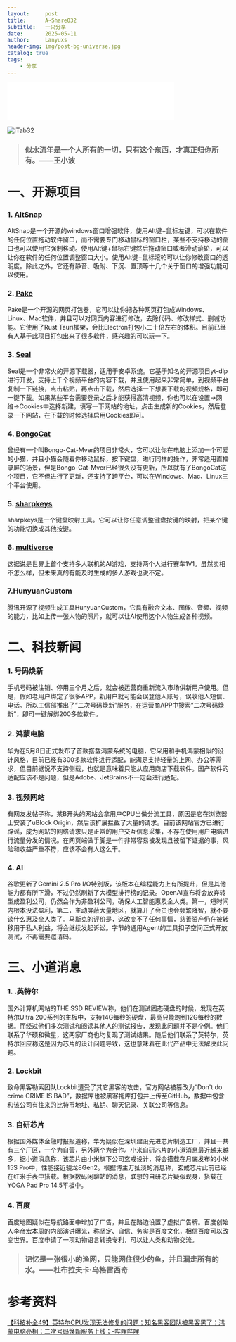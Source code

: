 ```yaml
---
layout:     post
title:      A~Share032
subtitle:   一只分享
date:       2025-05-11
author:     Lanyuxs
header-img: img/post-bg-universe.jpg
catalog: true
tags:
    - 分享
---
```


<iframe frameborder="no" border="0" marginwidth="0" marginheight="0" width=380 height=86 src="//music.163.com/outchain/player?type=2&id=1856242930&auto=0&height=66"></iframe>

![iTab32](https://pic1.imgdb.cn/item/683138e158cb8da5c80afade.webp)

> ### 似水流年是一个人所有的一切，只有这个东西，才真正归你所有。——王小波

# 一、开源项目

### 1. [AltSnap](https://github.com/RamonUnch/AltSnap)

AltSnap是一个开源的windows窗口增强软件，使用Alt键+鼠标左键，可以在软件的任何位置拖动软件窗口，而不需要专门移动鼠标的窗口栏，某些不支持移动的窗口也可以使用它强制移动。使用Alt键+鼠标右键然后拖动窗口或者滑动滚轮，可以让你在软件的任何位置调整窗口大小。使用Alt键+鼠标滚轮可以让你修改窗口的透明度。除此之外，它还有静音、吸附、下沉、置顶等十几个关于窗口的增强功能可以使用。

### 2. [Pake](https://github.com/tw93/Pake)

Pake是一个开源的网页打包器，它可以让你把各种网页打包成Windows、Linux、Mac软件，并且可以对网页内容进行修改，去除代码、修改样式、删减功能。它使用了Rust Tauri框架，会比Electron打包小二十倍左右的体积。目前已经有人基于此项目打包出来了很多软件，感兴趣的可以玩一下。

### 3. [Seal](https://github.com/JunkFood02/Seal)

Seal是一个非常火的开源下载器，适用于安卓系统。它基于知名的开源项目yt-dlp进行开发，支持上千个视频平台的内容下载，并且使用起来非常简单，到视频平台复制一下链接，点击粘贴，再点击下载，然后选择一下想要下载的视频规格，即可一键下载。如果某些平台需要登录之后才能获得高清视频，你也可以在设置->网络->Cookies中选择新建，填写一下网站的地址，点击生成新的Cookies，然后登录一下网站，在下载的时候选择启用Cookies即可。


### 4. [BongoCat](https://github.com/ayangweb/BongoCat)

曾经有一个叫Bongo-Cat-Mver的项目非常火，它可以让你在电脑上添加一个可爱的小猫，并且小猫会随着你移动鼠标，按下键盘，进行同样的操作，非常适用直播录屏的场景，但是Bongo-Cat-Mver已经很久没有更新，所以就有了BongoCat这个项目，它不但进行了更新，还支持了跨平台，可以在Windows、Mac、Linux三个平台使用。

### 5. [sharpkeys](https://github.com/randyrants/sharpkeys)

sharpkeys是一个键盘映射工具。它可以让你任意调整键盘按键的映射，把某个键的功能切换成其他按键。

### 6. [multiverse](https://github.com/EnigmaLabsAI/multiversev)

这据说是世界上首个支持多人联机的AI游戏，支持两个人进行赛车1V1。虽然卖相不怎么样，但未来真的有能及时生成的多人游戏也说不定。

### 7.HunyuanCustom

腾讯开源了视频生成工具HunyuanCustom，它具有融合文本、图像、音频、视频的能力，比如上传一张人物的照片，就可以让AI使用这个人物生成各种视频。

# 二、科技新闻

### 1. 号码焕新

手机号码被注销、停用三个月之后，就会被运营商重新流入市场供新用户使用。但是，假如老用户绑定了很多APP，新用户就可能会误登他人账号，误收他人短信、电话。所以工信部推出了“二次号码焕新”服务，在运营商APP中搜索“二次号码焕新”，即可一键解绑200多款软件。

### 2. 鸿蒙电脑

华为在5月8日正式发布了首款搭载鸿蒙系统的电脑，它采用和手机鸿蒙相似的设计风格，目前已经有300多款软件进行适配，能满足支持轻量的上网、办公等需求，但目前据说不支持侧载，也就是意味着只能从应用商店下载软件。国产软件的适配应该不是问题，但是Adobe、JetBrains不一定会进行适配。

### 3. 视频网站

有网友发帖子称，某B开头的网站会拿用户CPU当做分流工具，原因是它在浏览器上安装了uBlock Origin，然后该扩展拦截了大量的请求。目前该网站官方已进行辟谣，成为网站的网络请求只是正常的用户交互信息采集，不存在使用用户电脑进行流量分发的情况。在网页端做手脚是一件非常容易被发现且被留下证据的事，风险和收益严重不符，应该不会有人这么干。

### 4. AI

谷歌更新了Gemini 2.5 Pro I/O特别版，该版本在编程能力上有所提升，但是其他能力都有所下滑，不过仍然刷新了大模型排行榜的记录。OpenAI宣布将会放弃转型成盈利公司，仍然会作为非盈利公司，确保人工智能惠及全人类。第一，短时间内根本没法盈利，第二，主动屏蔽大量地区，就算开了会员也会频繁降智，就不要谈什么惠及全人类了。马斯克的评价是，这改变不了任何事情，慈善资产仍在被转移用于私人利益，将会继续发起诉讼。字节的通用Agent的工具扣子空间正式开放测试，不再需要邀请码。

# 三、小道消息

### 1. .英特尔

国外计算机网站的THE SSD REVIEW称，他们在测试固态硬盘的时候，发现在英特尔Ultra 200系列的主板中，支持14G每秒的硬盘，最高只能跑到12G每秒的数据。而经过他们多次测试和阅读其他人的测试报告，发现此问题并不是个例。他们联系了华硕和微星，这两家厂商也均复现了测试结果。随后他们联系了英特尔，英特尔回应称这是因为芯片的设计问题导致，这也意味着在此代产品中无法解决此问题。

### 2. Lockbit

致命黑客勒索团队Lockbit遭受了其它黑客的攻击，官方网站被篡改为“Don't do crime CRIME IS BAD”，数据库也被黑客拖库打包并上传至GitHub，数据中包含和该公司有往来的比特币地址、私钥、聊天记录、关联公司等信息。

### 3. 自研芯片

根据国外媒体金融时报报道称，华为疑似在深圳建设先进芯片制造工厂，并且一共有三个厂区，一个为自营，另外两个为合作。小米自研芯片的小道消息最近越来越多，据小道消息称，该芯片由小米旗下公司玄戒设计，将会搭载在月底发布的小米15S Pro中，性能接近骁龙8Gen2。根据博主万扯淡的消息称，玄戒芯片此前已经在红米手表中搭载。根据数码闲聊站的消息，联想的自研芯片疑似现身，搭载在YOGA Pad Pro 14.5平板中。

### 4. 百度

百度地图疑似在导航路面中增加了广告，并且在路边设置了虚拟广告牌。百度创始人李彦宏本周的内部演讲曝光，称坚定、自信、务实是百度文化，相信百度可以改变世界。百度申请了一项动物语言转换专利，可以让人类和动物交流。

> ### 记忆是一张很小的渔网，只能网住很少的鱼，并且漏走所有的水。——杜布拉夫卡·乌格雷西奇

# 参考资料

[【科技补全49】英特尔CPU发现无法修复的问题；知名黑客团队被黑客黑了；鸿蒙电脑亮相；二次号码焕新服务上线；-哔哩哔哩](https://b23.tv/gJVYRQz)